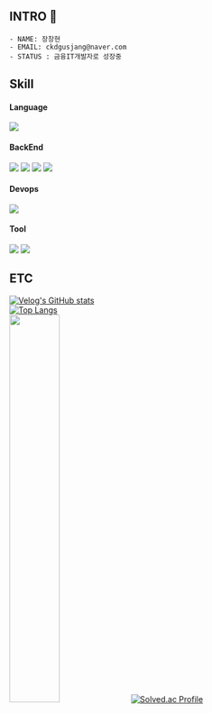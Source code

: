 ## INTRO 👋

    - NAME: 장창현
    - EMAIL: ckdgusjang@naver.com
    - STATUS : 금융IT개발자로 성장중
    
## Skill
#### Language
<img src="https://img.shields.io/badge/Java-826100?style=flat-square"/>

#### BackEnd
<img src="https://img.shields.io/badge/Spring-6DB33F?style=flat-square&logo=spring&logoColor=white"/> <img src="https://img.shields.io/badge/Jpa-6DB33F?style=flat-square&logo=spring&logoColor=white"/> <img src="https://img.shields.io/badge/Querydsl-6DB33F?style=flat-square&logo=spring&logoColor=white"/> <img src="https://img.shields.io/badge/Mysql-4479A1?style=flat-square&logo=mysql&logoColor=white"/>

#### Devops
<img src="https://img.shields.io/badge/AWS-232F3E?style=flat-square&logo=amazonaws&logoColor=white"/>

#### Tool
<img src="https://img.shields.io/badge/github-181717?style=flat-square&logo=Github&logoColor=white"/> <img src="https://img.shields.io/badge/slack-4A154B?style=flat-square&logo=Slack&logoColor=white"/> 

## ETC
[![Velog's GitHub stats](https://velog-readme-stats.vercel.app/api?name=ckdgusjang)](https://velog.io/@ckdgusjang)   
[![Top Langs](https://github-readme-stats.vercel.app/api/top-langs/?username=changhyun-jang)](https://github.com/changhyun-jang/github-readme-stats)
<br/>
<img src="https://github-readme-stats.vercel.app/api?username=changhyun-jang&theme=tokyonight&show_icons=true" width="42%" />
[![Solved.ac Profile](http://mazassumnida.wtf/api/v2/generate_badge?boj=ckdgusjang)](https://solved.ac/ckdgusjang/)

